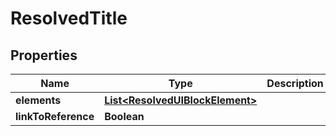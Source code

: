

# ResolvedTitle


## Properties

| Name | Type | Description | Notes |
|------------ | ------------- | ------------- | -------------|
|**elements** | [**List&lt;ResolvedUIBlockElement&gt;**](ResolvedUIBlockElement.md) |  |  [optional] |
|**linkToReference** | **Boolean** |  |  [optional] |



